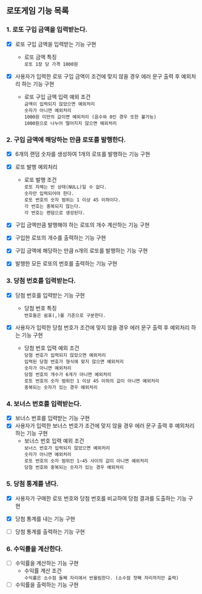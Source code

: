 ## 로또게임 기능 목록


### 1. 로또 구입 금액을 입력받는다.
- [X] 로또 구입 금액을 입력받는 기능 구현
  - 로또 금액 특징
    <br>`로또 1장 당 가격 1000원`
    
- [X] 사용자가 입력한 로또 구입 금액이 조건에 맞지 않을 경우 에러 문구 출력 후 예외처리 하는 기능 구현
  - 로또 구입 금액 입력 예외 조건
    <br>`금액이 입력되지 않았으면 예외처리`
    <br>`숫자가 아니면 예외처리`
    <br>`1000원 미만의 값이면 예외처리 (음수와 0인 경우 또한 불가능)`
    <br>`1000원으로 나누어 떨어지지 않으면 예외처리`


### 2. 구입 금액에 해당하는 만큼 로또를 발행한다.
  - [X] 6개의 랜덤 숫자를 생성하여 1개의 로또를 발행하는 기능 구현
  - [X] 로또 발행 예외처리
    - 로또 발행 조건
    <br>`로또 자체는 빈 상태(NULL)일 수 없다.`
    <br>`숫자만 입력되어야 한다.`
    <br>`로또 번호의 숫자 범위는 1 이상 45 이하이다.`
    <br>`각 번호는 중복되지 않는다.`
    <br>`각 번호는 랜덤으로 생성된다.`

  - [X] 구입 금액만큼 발행해야 하는 로또의 개수 계산하는 기능 구현
  - [X] 구입한 로또의 개수를 출력하는 기능 구현
  - [X] 구입 금액에 해당하는 만큼 n개의 로또를 발행하는 기능 구현
  - [X] 발행한 모든 로또의 번호를 출력하는 기능 구현


### 3. 당첨 번호를 입력받는다.
  - [X] 당첨 번호를 입력받는 기능 구현
    - 당첨 번호 특징
    <br> `번호들은 쉼표(,)를 기준으로 구분한다.`

  - [X] 사용자가 입력한 당첨 번호가 조건에 맞지 않을 경우 에러 문구 출력 후 예외처리 하는 기능 구현
    - 당첨 번호 입력 예외 조건
    <br>`당첨 번호가 입력되지 않았으면 예외처리`
    <br>`입력된 당첨 번호가 형식에 맞지 않으면 예외처리`
    <br>`숫자가 아니면 예외처리`
    <br>`당첨 번호의 개수가 6개가 아니면 예외처리`
    <br>`로또 번호의 숫자 범위인 1 이상 45 이하의 값이 아니면 예외처리`
    <br>`중복되는 숫자가 있는 경우 예외처리`
  

### 4. 보너스 번호를 입력받는다.
  - [X] 보너스 번호를 입력받는 기능 구현
  - [X] 사용자가 입력한 보너스 번호가 조건에 맞지 않을 경우 에러 문구 출력 후 예외처리 하는 기능 구현
    - 보너스 번호 입력 예외 조건
    <br>`보너스 번호가 입력되지 않았으면 예외처리`
    <br>`숫자가 아니면 예외처리`
    <br>`로또 번호의 숫자 범위인 1~45 사이의 값이 아니면 예외처리`
    <br>`당첨 번호와 중복되는 숫자가 있는 경우 예외처리`


### 5. 당첨 통계를 낸다.
  - [X] 사용자가 구매한 로또 번호와 당첨 번호를 비교하여 당첨 결과를 도출하는 기능 구현
  - [X] 당첨 통계를 내는 기능 구현
  - [ ] 당첨 통계를 출력하는 기능 구현


### 6. 수익률을 계산한다.
  - [ ] 수익률을 계산하는 기능 구현
    - 수익률 계산 조건
    <br> `수익률은 소수점 둘째 자리에서 반올림한다. (소수점 첫째 자리까지만 출력)`
  - [ ] 수익률을 출력하는 기능 구현
